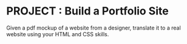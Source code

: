 # PROJECT : Build a Portfolio Site

Given a pdf mockup of a website from a designer,
translate it to a real website using your HTML and CSS skills.

